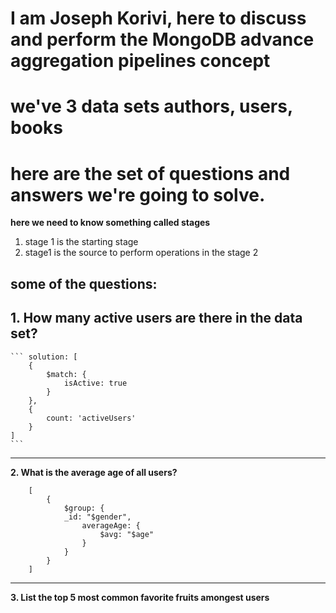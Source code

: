 

# I am Joseph Korivi, here to discuss and perform the MongoDB advance aggregation pipelines concept

# we've 3 data sets authors, users, books 
# here are the set of questions and answers we're going to solve.

**here we need to know something called stages**
1. stage 1 is the starting stage
2. stage1 is the source to perform operations in the stage 2 

## some of the questions:

**1. How many active users are there in the data set?**
---
    ``` solution: [
        {
            $match: {
                isActive: true
            }
        }, 
        {
            count: 'activeUsers'
        }
    ]
    ```

---

**2. What is the average age of all users?**


```
    [
        {
            $group: {
            _id: "$gender",
                averageAge: {
                    $avg: "$age"
                }
            }
        }
    ]
```

---

**3. List the top 5 most common favorite fruits amongest users**

```

```